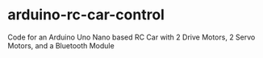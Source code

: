 # arduino-rc-car-control
Code for an Arduino Uno Nano based RC Car with 2 Drive Motors, 2 Servo Motors, and a Bluetooth Module
